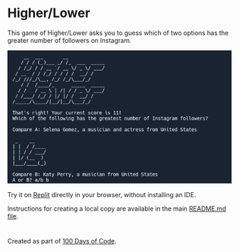 # Higher/Lower

This game of Higher/Lower asks you to guess which of two options has the greater number of followers on Instagram.

![Higher/Lower](https://github.com/ZanClifton/basic-python-projects/blob/main/images/higher-lower.png)

Try it on [Replit](https://replit.com/@ZanClifton/higher-lower?v=1) directly in your browser, without installing an IDE.

Instructions for creating a local copy are available in the main [README.md file](https://github.com/ZanClifton/basic-python-projects/blob/main/README.md).

#

Created as part of [100 Days of Code](https://github.com/ZanClifton/100-days-of-code/blob/master/log.md).
